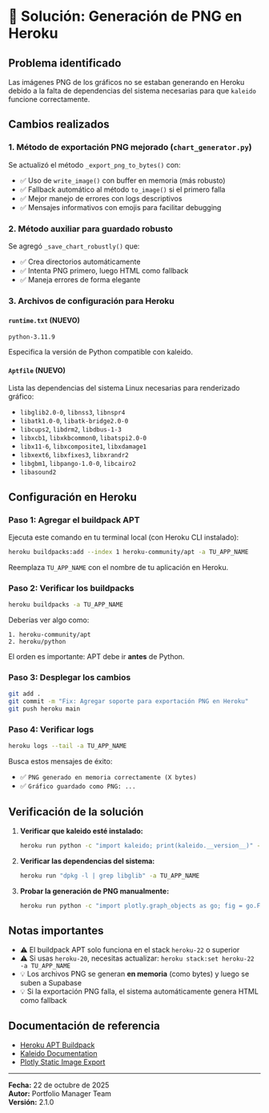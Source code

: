 # 🔧 Solución: Generación de PNG en Heroku

## Problema identificado

Las imágenes PNG de los gráficos no se estaban generando en Heroku debido a la falta de dependencias del sistema necesarias para que `kaleido` funcione correctamente.

## Cambios realizados

### 1. **Método de exportación PNG mejorado** (`chart_generator.py`)

Se actualizó el método `_export_png_to_bytes()` con:
- ✅ Uso de `write_image()` con buffer en memoria (más robusto)
- ✅ Fallback automático al método `to_image()` si el primero falla
- ✅ Mejor manejo de errores con logs descriptivos
- ✅ Mensajes informativos con emojis para facilitar debugging

### 2. **Método auxiliar para guardado robusto**

Se agregó `_save_chart_robustly()` que:
- ✅ Crea directorios automáticamente
- ✅ Intenta PNG primero, luego HTML como fallback
- ✅ Maneja errores de forma elegante

### 3. **Archivos de configuración para Heroku**

#### `runtime.txt` (NUEVO)
```
python-3.11.9
```
Especifica la versión de Python compatible con kaleido.

#### `Aptfile` (NUEVO)
Lista las dependencias del sistema Linux necesarias para renderizado gráfico:
- `libglib2.0-0`, `libnss3`, `libnspr4`
- `libatk1.0-0`, `libatk-bridge2.0-0`
- `libcups2`, `libdrm2`, `libdbus-1-3`
- `libxcb1`, `libxkbcommon0`, `libatspi2.0-0`
- `libx11-6`, `libxcomposite1`, `libxdamage1`
- `libxext6`, `libxfixes3`, `libxrandr2`
- `libgbm1`, `libpango-1.0-0`, `libcairo2`
- `libasound2`

## Configuración en Heroku

### Paso 1: Agregar el buildpack APT

Ejecuta este comando en tu terminal local (con Heroku CLI instalado):

```bash
heroku buildpacks:add --index 1 heroku-community/apt -a TU_APP_NAME
```

Reemplaza `TU_APP_NAME` con el nombre de tu aplicación en Heroku.

### Paso 2: Verificar los buildpacks

```bash
heroku buildpacks -a TU_APP_NAME
```

Deberías ver algo como:
```
1. heroku-community/apt
2. heroku/python
```

El orden es importante: APT debe ir **antes** de Python.

### Paso 3: Desplegar los cambios

```bash
git add .
git commit -m "Fix: Agregar soporte para exportación PNG en Heroku"
git push heroku main
```

### Paso 4: Verificar logs

```bash
heroku logs --tail -a TU_APP_NAME
```

Busca estos mensajes de éxito:
- ✅ `PNG generado en memoria correctamente (X bytes)`
- ✅ `Gráfico guardado como PNG: ...`

## Verificación de la solución

1. **Verificar que kaleido esté instalado:**
   ```bash
   heroku run python -c "import kaleido; print(kaleido.__version__)" -a TU_APP_NAME
   ```

2. **Verificar las dependencias del sistema:**
   ```bash
   heroku run "dpkg -l | grep libglib" -a TU_APP_NAME
   ```

3. **Probar la generación de PNG manualmente:**
   ```bash
   heroku run python -c "import plotly.graph_objects as go; fig = go.Figure(); fig.write_image('test.png')" -a TU_APP_NAME
   ```

## Notas importantes

- ⚠️ El buildpack APT solo funciona en el stack `heroku-22` o superior
- ⚠️ Si usas `heroku-20`, necesitas actualizar: `heroku stack:set heroku-22 -a TU_APP_NAME`
- 💡 Los archivos PNG se generan **en memoria** (como bytes) y luego se suben a Supabase
- 💡 Si la exportación PNG falla, el sistema automáticamente genera HTML como fallback

## Documentación de referencia

- [Heroku APT Buildpack](https://github.com/heroku/heroku-buildpack-apt)
- [Kaleido Documentation](https://github.com/plotly/Kaleido)
- [Plotly Static Image Export](https://plotly.com/python/static-image-export/)

---

**Fecha:** 22 de octubre de 2025  
**Autor:** Portfolio Manager Team  
**Versión:** 2.1.0
